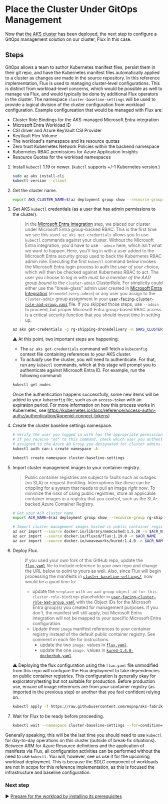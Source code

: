 # Place the Cluster Under GitOps Management

Now that [the AKS cluster](./05-aks-cluster.md) has been deployed, the next step to configure a GitOps management solution on our cluster, Flux in this case.

## Steps

GitOps allows a team to author Kubernetes manifest files, persist them in their git repo, and have the Kubernetes manifest files automatically applied to a cluster as changes are made in the source repository. In this reference implementation, Flux is used to managing cluster-level configurations. This is distinct from workload-level concerns, which would be possible as well to manage via Flux, and would typically be done by additional Flux operators in the cluster. The namespace `cluster-baseline-settings` will be used to provide a logical division of the cluster configuration from workload configuration. Example configureation that would be managed with Flux are:

* Cluster Role Bindings for the AKS-managed Microsoft Entra integration
* Microsoft Entra Workload ID
* CSI driver and Azure KeyVault CSI Provider
* KeyVault Flex Volume
* The workload's namespace and its resource quotas
* Zero trust Kubernetes Network Policies within the backend namespace
* Kubernetes RBAC permissions for Azure Application Insights
* Resource Quotas for the workload namespaces

1. Install `kubectl` 1.19 or newer. (`kubctl` supports +/-1 Kubernetes version.)

   ```bash
   sudo az aks install-cli
   kubectl version --client
   ```

1. Get the cluster name.

   ```bash
   export AKS_CLUSTER_NAME=$(az deployment group show --resource-group rg-shipping-dronedelivery -n cluster-stamp --query properties.outputs.aksClusterName.value -o tsv)
   ```

1. Get AKS `kubectl` credentials (as a user that has admin permissions to the cluster).

   > In the [Microsoft Entra Integration](03-auth.md) step, we placed our cluster under Microsoft Entra group-backed RBAC. This is the first time we see this used. `az aks get-credentials` allows you to use `kubectl` commands against your cluster. Without the Microsoft Entra integration, you'd have to use `--admin` here, which isn't what we want to happen. Here, you'll log in with a user added to the Microsoft Entra security group used to back the Kubernetes RBAC admin role. Executing the first `kubectl` command below invokes the Microsoft Entra login process to auth the _user of your choice_, which will then be checked against Kubernetes RBAC to act. The user you choose to log in with _must be a member of the AAD group bound_ to the `cluster-admin` ClusterRole. For simplicity could either use the "break-glass" admin user created in [Microsoft Entra Integration](03-auth.md) (`dronedelivery-admin`) or any user you assign to the `cluster-admin` group assignment in your [`user-facing-cluster-role-aad-group.yaml`](cluster-baseline-settings/user-facing-cluster-role-aad-group.yaml) file. If you skipped those steps, use `--admin` to proceed, but proper Microsoft Entra group-based RBAC access is a critical security function that you should invest time in setting up.

   ```bash
   az aks get-credentials -g rg-shipping-dronedelivery -n $AKS_CLUSTER_NAME
   ```

   :warning: At this point, two important steps are happening:

      * The `az aks get-credentials` command will fetch a `kubeconfig` context file containing references to your AKS cluster.
      * To _actually_ use the cluster, you will need to authenticate. For that, run any `kubectl` commands, which at this stage will prompt you to authenticate against Microsoft Entra ID. For example, run the following command:

   ```bash
   kubectl get nodes
   ```

   Once the authentication happens successfully, some new items will be added to your `kubeconfig` file, such as an `access-token` with an expiration period. For more information on how this process works in Kubernetes, see <https://kubernetes.io/docs/reference/access-authn-authz/authentication/#openid-connect-tokens>)

1. Create the cluster baseline settings namespace.

   ```bash
   # Verify the user you logged in with has the appropriate permissions, which should result in a "yes" response.
   # If you receive "no" to this command, check which user you authenticated as and ensure they are
   # assigned to the Azure AD Group you designated for cluster admins.
   kubectl auth can-i create namespace -A

   kubectl create namespace cluster-baseline-settings
   ```

1. Import cluster management images to your container registry.

   > Public container registries are subject to faults such as outages (no SLA) or request throttling. Interruptions like these can be crippling for a system that needs to pull an image _right now_. To minimize the risks of using public registries, store all applicable container images in a registry that you control, such as the SLA-backed Azure Container Registry.

   ```bash
   # Get your ACR cluster name
   export ACR_NAME=$(az deployment group show --resource-group rg-shipping-dronedelivery -n cluster-stamp --query properties.outputs.containerRegistryName.value -o tsv)

   # Import cluster management images hosted in public container registries
   az acr import --source docker.io/library/memcached:1.5.20 -n $ACR_NAME
   az acr import --source docker.io/fluxcd/flux:1.19.0 -n $ACR_NAME
   az acr import --source docker.io/weaveworks/kured:1.4.0 -n $ACR_NAME
   ```

1. Deploy Flux.

   > If you used your own fork of this GitHub repo, update the [`flux.yaml`](./cluster-baseline-settings/flux.yaml) file to include reference to your own repo and change the URL below to point to yours as well. Also, since Flux will begin processing the manifests in [`cluster-baseline-settings/`](./cluster-baseline-settings/), now would be a good time to:
   >
   > * update the `<replace-with-an-aad-group-object-id-for-this-cluster-role-binding>` placeholder in [`user-facing-cluster-role-aad-group.yaml`](./cluster-baseline-settings/user-facing-cluster-role-aad-group.yaml) with the Object IDs for the Microsoft Entra group(s) you created for management purposes. If you don't, the manifest will still apply, but Microsoft Entra integration will not be mapped to your specific Microsoft Entra configuration.
   > * Update three `image` manifest references to your container registry instead of the default public container registry. See comment in each file for instructions.
   >   * update the two `image:` values in [`flux.yaml`](./cluster-baseline-settings/flux.yaml).
   >   * update the one `image:` values in [`kured-1.4.0-dockerhub.yaml`](./cluster-baseline-settings/kured-1.4.0-dockerhub.yaml).

   :warning: Deploying the flux configuration using the `flux.yaml` file unmodified from this repo will configure the Flux deployment to take dependencies on public container registries. This configuration is generally okay for exploratory/testing but not suitable for production. Before production use, ensure _all_ image references are from _your_ container registry (as imported in the previous step) or another that you feel confident relying on.

   ```bash
   kubectl apply -f https://raw.githubusercontent.com/mspnp/aks-fabrikam-dronedelivery/main/cluster-baseline-settings/flux.yaml
   ```

1. Wait for Flux to be ready before proceeding.

   ```bash
   kubectl wait --namespace cluster-baseline-settings --for=condition=ready pod --selector=app.kubernetes.io/name=flux --timeout=90s
   ```

Generally speaking, this will be the last time you should need to use `kubectl` for day-to-day operations on this cluster (outside of break-fix situations). Between ARM for Azure Resource definitions and the application of manifests via Flux, all configuration activities can be performed without the need to use `kubectl`. You will, however, see us use it for the upcoming workload deployment. This is because the SDLC component of workloads are not in scope for this reference implementation, as this is focused the infrastructure and baseline configuration.

### Next step

:arrow_forward: [Prepare for the workload by installing its prerequisites](./07-workload-prerequisites.md)
